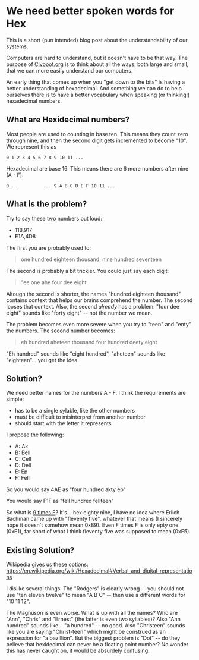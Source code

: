 # We need better spoken words for Hex

This is a short (pun intended) blog post about the understandability of our
systems.

Computers are hard to understand, but it doesn't have to be that way. The
purpose of [Civboot.org](http://civboot.org) is to think about all the ways,
both large and small, that we can more easily understand our computers.

An early thing that comes up when you "get down to the bits" is having a better
understanding of hexadecimal. And something we can do to help ourselves there
is to have a better vocabulary when speaking (or thinking!) hexadecimal numbers.

## What are Hexidecimal numbers?

Most people are used to counting in base ten. This means they count zero through
nine, and then the second digit gets incremented to become "10". We represent
this as

```
0 1 2 3 4 5 6 7 8 9 10 11 ...
```

Hexadecimal are base 16. This means there are 6 more numbers after nine (A - F):

```
0 ...         ... 9 A B C D E F 10 11 ...
```

## What is the problem?

Try to say these two numbers out loud:

 - 118,917
 - E1A,4D8

The first you are probably used to:

> one hundred eighteen thousand, nine hundred seventeen

The second is probably a bit trickier. You could just say each digit:

> "ee one ahe four dee eight

Altough the second is shorter, the names "hundred eighteen thousand" contains
context that helps our brains comprehend the number. The second looses that
context. Also, the second _already_ has a problem: "four dee eight" sounds like
"forty eight" -- not the number we mean.

The problem becomes even more severe when you try to "teen" and "enty" the
numbers. The second number becomes:

> eh hundred aheteen thousand four hundred deety eight

"Eh hundred" sounds like "eight hundred", "aheteen" sounds like
"eighteen"... you get the idea.

## Solution?
We need better names for the numbers A - F. I think the requirements are simple:

- has to be a single sylable, like the other numbers
- must be difficult to misinterpret from another number
- should start with the letter it represents

I propose the following:

- A: Ak
- B: Bell
- C: Cell
- D: Dell
- E: Ep
- F: Fell

So you would say 4AE as "four hundred akty ep"

You would say F1F as "fell hundred fellteen"

So what is [9 times F](https://www.youtube.com/watch?v=_zTpwNR5Bf4)? It's... hex
eighty nine, I have no idea where Erlich Bachman came up with "fleventy five",
whatever that means (I sincerely hope it doesn't somehow mean 0x89). Even F
times F is only epty one (0xE1), far short of what I think fleventy five was
supposed to mean (0xF5).

## Existing Solution?

Wikipedia gives us these options:
https://en.wikipedia.org/wiki/Hexadecimal#Verbal_and_digital_representations

I dislike several things. The "Rodgers" is clearly wrong -- you should not use
"ten eleven twelve" to mean "A B C" -- then use a different words for "10 11
12".

The Magnuson is even worse. What is up with all the names? Who are "Ann",
"Chris" and "Ernest" (the latter is even two syllables)? Also "Ann hundred"
sounds like... "a hundred" -- no good. Also "Christeen" sounds like you are
saying "Christ-teen" which might be construed as an expression for "a
bazillion". But the biggest problem is "Dot" -- do they believe that hexidecimal
can never be a floating point number? No wonder this has never caught on, it
would be absurdely confusing.

